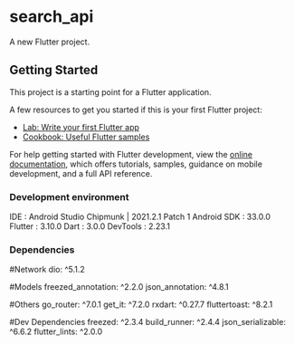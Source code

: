 # search_api

A new Flutter project.

## Getting Started

This project is a starting point for a Flutter application.

A few resources to get you started if this is your first Flutter project:

- [Lab: Write your first Flutter app](https://docs.flutter.dev/get-started/codelab)
- [Cookbook: Useful Flutter samples](https://docs.flutter.dev/cookbook)

For help getting started with Flutter development, view the
[online documentation](https://docs.flutter.dev/), which offers tutorials,
samples, guidance on mobile development, and a full API reference.

### Development environment

IDE         : Android Studio Chipmunk | 2021.2.1 Patch 1
Android SDK : 33.0.0
Flutter     : 3.10.0
Dart        : 3.0.0
DevTools    : 2.23.1

### Dependencies
#Network
dio: ^5.1.2

#Models
freezed_annotation: ^2.2.0
json_annotation: ^4.8.1

#Others
go_router: ^7.0.1
get_it: ^7.2.0
rxdart: ^0.27.7
fluttertoast: ^8.2.1

#Dev Dependencies
freezed: ^2.3.4
build_runner: ^2.4.4
json_serializable: ^6.6.2
flutter_lints: ^2.0.0



